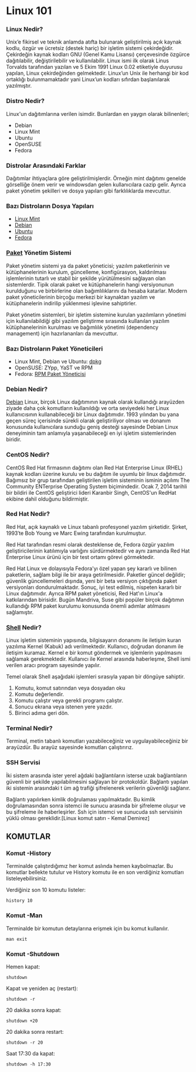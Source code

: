 # Linux 101

### Linux Nedir?

Unix’e fikirsel ve teknik anlamda atıfta bulunarak geliştirilmiş açık kaynak kodlu, özgür ve ücretsiz (destek hariç) bir işletim sistemi çekirdeğidir. Çekirdeğin kaynak kodları GNU (Genel Kamu Lisansı) çerçevesinde özgürce dağıtılabilir, değiştirilebilir ve kullanılabilir. Linux ismi ilk olarak Linus Torvalds tarafından yazılan ve 5 Ekim 1991 Linux 0.02 etiketiyle duyurusu yapılan, Linux çekirdeğinden gelmektedir. Linux’un Unix ile herhangi bir kod ortaklığı bulunmamaktadır yani Linux’un kodları sıfırdan başlanılarak yazılmıştır.

### Distro Nedir?

Linux'un dağıtımlarına verilen isimdir. Bunlardan en yaygın olarak bilinenleri;

- Debian
- Linux Mint
- Ubuntu
- OpenSUSE
- Fedora

### Distrolar Arasındaki Farklar

Dağıtımlar ihtiyaçlara göre geliştirilmişlerdir. Örneğin mint dağıtımı genelde görselliğe önem verir ve windowsdan gelen kullanıcılara cazip gelir. Ayrıca paket yönetim şekilleri ve dosya yapıları gibi farklılıklarda mevcuttur.

###  Bazı Distroların Dosya Yapıları

- [Linux Mint](https://community.linuxmint.com/tutorial/view/355 "Linux Mint")
- [Debian](https://www.debian.org/releases/buster/amd64/apcs02.en.html "Debian")
- [Ubuntu](https://help.ubuntu.com/community/LinuxFilesystemTreeOverview "Ubuntu")
- [Fedora](https://fedoraproject.org/wiki/Docs/Drafts/DirectoryStructure "Fedora")

### [Paket](https://tr.wikipedia.org/wiki/Paket_y%C3%B6netim_sistemi "Paket") Yönetim Sistemi

Paket yönetim sistemi ya da paket yöneticisi; yazılım paketlerinin ve kütüphanelerinin kurulum, güncelleme, konfigürasyon, kaldırılması işlemlerinin tutarlı ve stabil bir şekilde yürütülmesini sağlayan olan sistemlerdir. Tipik olarak paket ve kütüphanelerin hangi versiyonunun kurulduğunu ve birbirlerine olan bağımlılıklarını da hesaba katarlar. Modern paket yöneticilerinin birçoğu merkezi bir kaynaktan yazılım ve kütüphanelerin indirilip yüklenmesi işlevine sahiptirler.

Paket yönetim sistemleri, bir işletim sistemine kurulan yazılımların yönetimi için kullanılabildiği gibi yazılım geliştirme sırasında kullanılan yazılım kütüphanelerinin kurulması ve bağımlılık yönetimi (dependency management) için hazırlananları da mevcuttur.

### Bazı Distroların Paket Yöneticileri

- Linux Mint, Debian ve Ubuntu: [dpkg](https://tr.wikipedia.org/wiki/Dpkg "dpkg")
- OpenSUSE: ZYpp, YaST ve RPM
- Fedora: [RPM Paket Yöneticisi](https://tr.wikipedia.org/wiki/RPM_Paket_Y%C3%B6neticisi "RPM Paket Yöneticisi")

### Debian Nedir?

[Debian](https://wmaraci.com/nedir/debian "Debian") Linux, birçok Linux dağıtımının kaynak olarak kullandığı arayüzden ziyade daha çok komutların kullanıldığı ve orta seviyedeki her Linux kullanıcısının kullanabileceği bir Linux dağıtımıdır. 1993 yılından bu yana geçen süreç içerisinde sürekli olarak geliştiriliyor olması ve donanım konusunda kullanıcılara sunduğu geniş desteği sayesinde Debian Linux deneyiminin tam anlamıyla yaşanabileceği en iyi işletim sistemlerinden biridir.

### CentOS Nedir?

CentOS Red Hat firmasının dağıtımı olan Red Hat Enterprise Linux (RHEL) kaynak kodları üzerine kurulu ve bu dağıtım ile uyumlu bir linux dağıtımıdır. Bağımsız bir grup tarafından geliştirilen işletim sisteminin isminin açılımı The Community ENTerprise Operating System biçimindedir. Ocak 7, 2014 tarihli bir bildiri ile CentOS geliştirici lideri Karanbir Singh, CentOS'un RedHat ekibine dahil olduğunu bildirmiştir.

### Red Hat Nedir?

Red Hat, açık kaynaklı ve Linux tabanlı profesyonel yazılım şirketidir. Şirket, 1993′te Bob Young ve Marc Ewing tarafından kurulmuştur.

Red Hat tarafından resmi olarak desteklense de, Fedora özgür yazılım geliştiricilerinin katılımıyla varlığını sürdürmektedir ve aynı zamanda Red Hat Enterprise Linux ürünü için bir test ortamı görevi görmektedir.

Red Hat Linux ve dolayısıyla Fedora'yı özel yapan şey kararlı ve bilinen paketlerin, sağlam bilgi ile bir araya getirilmesidir. Paketler güncel değildir; güvenlik güncellemeleri dışında, yeni bir beta versiyon çıktığında paket versiyonları dondurulmaktadır. Sonuç, iyi test edilmiş, nispeten kararlı bir Linux dağıtımıdır. Ayrıca RPM paket yöneticisi, Red Hat'ın Linux'a katkılarından birisidir. Bugün Mandriva, Suse gibi popüler birçok dağıtımın kullandığı RPM paket kurulumu konusunda önemli adımlar atılmasını sağlamıştır.

### [Shell](https://siberoloji.github.io/linux-shell-nedir/ "Shell") Nedir?

Linux işletim sisteminin yapısında, bilgisayarın donanımı ile iletişim kuran yazılıma Kernel (Kabuk) adı verilmektedir. Kullanıcı, doğrudan donanım ile iletişim kuramaz. Kernel e bir komut göndermek ve işlemlerin yapılmasını sağlamak gerekmektedir. Kullanıcı ile Kernel arasında haberleşme, Shell ismi verilen aracı program sayesinde yapılır.

Temel olarak Shell aşağıdaki işlemleri sırasıyla yapan bir döngüye sahiptir.

1. Komutu, komut satırından veya dosyadan oku
2. Komutu değerlendir.
3. Komutu çalıştır veya gerekli programı çalıştır.
4. Sonucu ekrana veya istenen yere yazdır.
5. Birinci adıma geri dön.

### Terminal Nedir?

Terminal, metin tabanlı komutları yazabileceğiniz ve uygulayabileceğiniz bir arayüzdür. Bu arayüz sayesinde komutları çalıştırırız.

### SSH Servisi

İki sistem arasında ister yerel ağdaki bağlantıların isterse uzak bağlantıların güvenli bir şekilde yapılabilmesini sağlayan bir protokoldür. Bağlantı yapılan iki sistemin arasındaki t üm ağ trafiği şifrelenerek verilerin güvenliği sağlanır.

Bağlantı yapılırken kimlik doğrulaması yapılmaktadır. Bu kimlik doğrulamasından sonra istemci ile sunucu arasında bir şifreleme oluşur ve bu şifreleme ile haberleşirler. Ssh için istemci ve sunucuda ssh servisinin yüklü olması gereklidir.[Linux komut satırı - Kemal Demirez]

## KOMUTLAR

### Komut -History

Terminalde çalıştırdığımız her komut aslında hemen kaybolmazlar. Bu komutlar bellekte tutulur ve History komutu ile en son verdiğiniz komutları listeleyebilirsiniz.

Verdiğiniz son 10 komutu listeler:

```shell
history 10
```
### Komut -Man

Terminalde bir komutun detaylarına erişmek için bu komut kullanılır.

```shell
man exit
```

### Komut -Shutdown

Hemen kapat:
```shell
shutdown
```

Kapat ve yeniden aç (restart):

```shell
shutdown -r
```

20 dakika sonra kapat:

```shell
shutdown +20
```

20 dakika sonra restart:

```shell
shutdown -r 20
```

Saat 17:30 da kapat:

```shell
shutdown -h 17:30
```

